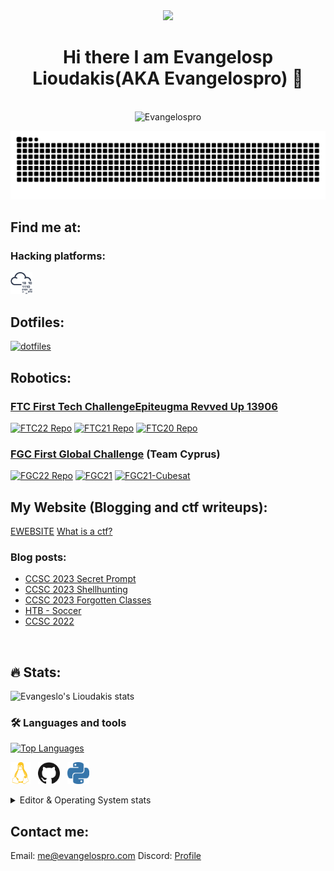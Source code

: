 <div id="header" align="center">
  <img src="https://media.giphy.com/media/M9gbBd9nbDrOTu1Mqx/giphy.gif" width="100"/>
    <h1 align="center">Hi there I am Evangelosp Lioudakis(AKA Evangelospro) 👋</h1>
    <br>
    <img src="https://komarev.com/ghpvc/?username=Evangelospro&color=008080&style=flat&label=Views" alt="Evangelospro" /> </h1>
</div>

![Snake animation](https://github.com/evangelospro/evangelospro/blob/output/github-contribution-grid-snake.svg)

## Find me at:
### Hacking platforms:
[<img height="35" width="35" src="https://raw.githubusercontent.com/Evangelospro/Evangelospro/master/assets/icons/tryhackme.svg" alt="TryHackMe" />](https://tryhackme.com/p/Evangelospro) &nbsp;

## Dotfiles:
[![dotfiles](https://github-readme-stats.vercel.app/api/pin/?username=Evangelospro&repo=dotfiles&bg_color=282a36&hide_title=true&border_color=bd93f9&text_color=bd93f9)](https://github.com/Evangelospro/dotfiles)  

## Robotics:

### [FTC First Tech Challenge](https://www.firstinspires.org/robotics/ftc)[Epiteugma Revved Up 13906](https://github.com/epiteugmaRevvedUp)
[![FTC22 Repo](https://github-readme-stats.vercel.app/api/pin/?username=epiteugmaRevvedUp&repo=FTC22&bg_color=282a36&hide_title=true&border_color=bd93f9&text_color=bd93f9)](https://github.com/epiteugmaRevvedUp/FTC22)
[![FTC21 Repo](https://github-readme-stats.vercel.app/api/pin/?username=epiteugmaRevvedUp&repo=FTC21&bg_color=282a36&hide_title=true&border_color=bd93f9&text_color=bd93f9)](https://github.com/epiteugmaRevvedUp/FTC21)
[![FTC20 Repo](https://github-readme-stats.vercel.app/api/pin/?username=epiteugmaRevvedUp&repo=FTC20&bg_color=282a36&hide_title=true&border_color=bd93f9&text_color=bd93f9)](https://github.com/epiteugmaRevvedUp/FTC20)

### [FGC First Global Challenge](https://first.global/fgc/) (Team Cyprus)
[![FGC22 Repo](https://github-readme-stats.vercel.app/api/pin/?username=epiteugmaRevvedUp&repo=FGC22&bg_color=282a36&hide_title=true&border_color=bd93f9&text_color=bd93f9)](https://github.com/epiteugmaRevvedUp/FGC22)
[![FGC21](https://github-readme-stats.vercel.app/api/pin/?username=epiteugmaRevvedUp&repo=FGC21&bg_color=282a36&hide_title=true&border_color=bd93f9&text_color=bd93f9)](https://github.com/epiteugmaRevvedUp/FGC21)
[![FGC21-Cubesat](https://github-readme-stats.vercel.app/api/pin/?username=epiteugmaRevvedUp&repo=FGC21-Cubesat&bg_color=282a36&hide_title=true&border_color=bd93f9&text_color=bd93f9)](https://github.com/epiteugmaRevvedUp/FGC21-Cubesat)


## My Website (Blogging and ctf writeups):
[EWEBSITE](https://evangelospro.com)
[What is a ctf?](https://ctfd.io/whats-a-ctf/)

### Blog posts:
<!-- BLOG-POST-LIST:START -->
- [CCSC 2023 Secret Prompt](https://evangelospro.com/posts/ccsc-2023-secret-prompt)
- [CCSC 2023 Shellhunting](https://evangelospro.com/posts/ccsc-2023-shellhunting)
- [CCSC 2023 Forgotten Classes](https://evangelospro.com/posts/ccsc-2023-forgotten-classes)
- [HTB - Soccer](https://evangelospro.com/posts/soccer)
- [CCSC 2022](https://evangelospro.com/posts/ccsc-2022)
<!-- BLOG-POST-LIST:END -->
<br>

## :fire: Stats:
![Evangeslo's Lioudakis stats](https://github-readme-stats.vercel.app/api?username=Evangelospro&show_icons=true&theme=radical)

### :hammer_and_wrench: Languages and tools
[![Top Languages](https://github-readme-stats.vercel.app/api/top-langs/?username=Evangelospro&bg_color=282a36&hide_title=true&hide_border=true&text_color=bd93f9)]()

[<img height="35" width="32" src="https://raw.githubusercontent.com/Evangelospro/Evangelospro/master/assets/icons/linux.svg" alt="Linux" />](# "Kali Linux") &nbsp;
[<img height="35" width="35" src="https://raw.githubusercontent.com/Evangelospro/Evangelospro/master/assets/icons/github.svg" alt="GitHub" />](# "GitHub") &nbsp;
[<img height="35" width="35" src="https://raw.githubusercontent.com/Evangelospro/Evangelospro/master/assets/icons/python.svg" alt="Python" />](# "Python")&nbsp;
<br>

<details>
  <summary>Editor & Operating System stats</summary>
  <p>
    <img src="https://wakatime.com/share/@f4f2fc6b-b846-4f32-9ee7-24e03c45f603/cbd7d970-c0d4-44af-881b-8db1f559f70a.svg" width="49%"/>
    <img src="https://wakatime.com/share/@f4f2fc6b-b846-4f32-9ee7-24e03c45f603/bae67214-4c48-4f75-8139-5c23e0078e1c.svg" width="49%"/>
  </p>
</details>

## Contact me:
Email: [me@evangelospro.com](mailto:me@evangelospro.com)
Discord: [Profile](https://discord.com/users/690550530316959744)
